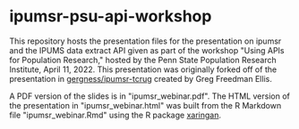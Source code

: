 # ipumsr-psu-api-workshop

This repository hosts the presentation files for the presentation on ipumsr and 
the IPUMS data extract API given as part of the workshop "Using APIs for 
Population Research," hosted by the Penn State Population Research Institute, 
April 11, 2022. This presentation was originally forked off of the presentation 
in [gergness/ipumsr-tcrug](https://github.com/gergness/ipumsr-tcrug) created by 
Greg Freedman Ellis.

A PDF version of the slides is in "ipumsr_webinar.pdf". The HTML version of the
presentation in "ipumsr_webinar.html" was built from the R Markdown file
"ipumsr_webinar.Rmd" using the R package
[xaringan](https://bookdown.org/yihui/rmarkdown/xaringan.html).
